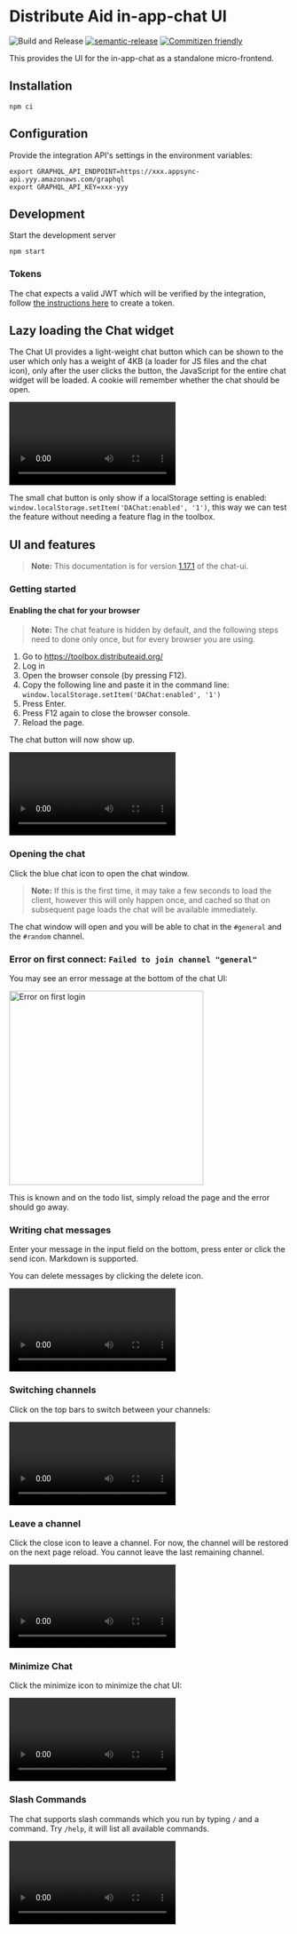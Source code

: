 # Distribute Aid in-app-chat UI

![Build and Release](https://github.com/distributeaid/chat-ui/workflows/Build%20and%20Release/badge.svg?branch=saga)
[![semantic-release](https://img.shields.io/badge/%20%20%F0%9F%93%A6%F0%9F%9A%80-semantic--release-e10079.svg)](https://github.com/semantic-release/semantic-release)
[![Commitizen friendly](https://img.shields.io/badge/commitizen-friendly-brightgreen.svg)](http://commitizen.github.io/cz-cli/)

This provides the UI for the in-app-chat as a standalone micro-frontend.

## Installation

    npm ci

## Configuration

Provide the integration API's settings in the environment variables:

    export GRAPHQL_API_ENDPOINT=https://xxx.appsync-api.yyy.amazonaws.com/graphql
    export GRAPHQL_API_KEY=xxx-yyy

## Development

Start the development server

    npm start

### Tokens

The chat expects a valid JWT which will be verified by the integration, follow
[the instructions here](https://github.com/distributeaid/twilio-integration#generating-keypairs)
to create a token.

## Lazy loading the Chat widget

The Chat UI provides a light-weight chat button which can be shown to the user
which only has a weight of 4KB (a loader for JS files and the chat icon), only
after the user clicks the button, the JavaScript for the entire chat widget will
be loaded. A cookie will remember whether the chat should be open.

![vokoscreenNG-2020-02-02_00-44-23](https://github.com/distributeaid/chat-ui/releases/download/v1.17.1/vokoscreenNG-2020-02-02_00-44-23.webm)

The small chat button is only show if a localStorage setting is enabled:
`window.localStorage.setItem('DAChat:enabled', '1')`, this way we can test the
feature without needing a feature flag in the toolbox.

## UI and features

> **Note:** This documentation is for version
> [1.17.1](https://github.com/distributeaid/chat-ui/releases/tag/v1.17.1) of the
> chat-ui.

### Getting started

#### Enabling the chat for your browser

> **Note:** The chat feature is hidden by default, and the following steps need
> to done only once, but for every browser you are using.

1. Go to <https://toolbox.distributeaid.org/>
1. Log in
1. Open the browser console (by pressing F12).
1. Copy the following line and paste it in the command line:
   `window.localStorage.setItem('DAChat:enabled', '1')`
1. Press Enter.
1. Press F12 again to close the browser console.
1. Reload the page.

The chat button will now show up.

![Enabling the chat for your browser](/uploads/6b9ec99b78e323add8bcba925ce8544e/vokoscreenNG-2020-02-09_16-58-32.webm)

### Opening the chat

Click the blue chat icon to open the chat window.

> **Note:** If this is the first time, it may take a few seconds to load the
> client, however this will only happen once, and cached so that on subsequent
> page loads the chat will be available immediately.

The chat window will open and you will be able to chat in the `#general` and the
`#random` channel.

### Error on first connect: `Failed to join channel "general"`

You may see an error message at the bottom of the chat UI:

<img src="https://github.com/distributeaid/chat-ui/releases/download/v1.17.1//Image_URL.png" width=350 alt="Error on first login" />

This is known and on the todo list, simply reload the page and the error should
go away.

### Writing chat messages

Enter your message in the input field on the bottom, press enter or click the
send icon. Markdown is supported.

You can delete messages by clicking the delete icon.

![Writing chat messages](https://github.com/distributeaid/chat-ui/releases/download/v1.17.1//vokoscreenNG-2020-02-09_17-17-37.webm)

### Switching channels

Click on the top bars to switch between your channels:

![Switching channels](https://github.com/distributeaid/chat-ui/releases/download/v1.17.1//vokoscreenNG-2020-02-09_17-07-38.webm)

### Leave a channel

Click the close icon to leave a channel. For now, the channel will be restored
on the next page reload. You cannot leave the last remaining channel.

![Leave a channel](https://github.com/distributeaid/chat-ui/releases/download/v1.17.1//vokoscreenNG-2020-02-09_17-10-17.webm)

### Minimize Chat

Click the minimize icon to minimize the chat UI:

![Minimize Chat](https://github.com/distributeaid/chat-ui/releases/download/v1.17.1//vokoscreenNG-2020-02-09_17-11-09.webm)

### Slash Commands

The chat supports slash commands which you run by typing `/` and a command. Try
`/help`, it will list all available commands.

![Slash Commands](https://github.com/distributeaid/chat-ui/releases/download/v1.17.1//vokoscreenNG-2020-02-09_17-15-19.webm)
